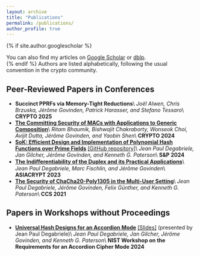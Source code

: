 ```yaml
---
layout: archive
title: "Publications"
permalink: /publications/
author_profile: true
---
```


{% if site.author.googlescholar %}
  <div class="wordwrap">You can also find my articles on <a href="{{site.author.googlescholar}}">Google Scholar</a> or <a href="{{site.author.dblp}}">dblp</a>.</div>
{% endif %}
Authors are listed alphabetically, following the usual convention in the crypto community.


Peer-Reviewed Papers in Conferences
------
- **Succinct PPRFs via Memory-Tight Reductions**\\
*Joël Alwen, Chris Brzuska, Jérôme Govinden, Patrick Harasser, and Stefano Tessaro*\\
**CRYPTO 2025**
- [**The Committing Security of MACs with Applications to Generic Composition**](https://eprint.iacr.org/2024/928.pdf)\\
*Ritam Bhaumik, Bishwajit Chakraborty, Wonseok Choi, Avijit Dutta, Jérôme Govinden, and Yaobin Shen*\\
**CRYPTO 2024**
- [**SoK: Efficient Design and Implementation of Polynomial Hash Functions over Prime Fields**](https://eprint.iacr.org/2025/464.pdf) [[GitHub repository]](https://github.com/jangilcher/polynomial_hashing_framework)\\
*Jean Paul Degabriele, Jan Gilcher, Jérôme Govinden, and Kenneth G. Paterson*\\
**S&P 2024**
- [**The Indiﬀerentiability of the Duplex and its Practical Applications**](https://doi.org/10.1007/978-981-99-8742-9_8)\\
*Jean Paul Degabriele, Marc Fischlin, and Jérôme Govinden*\\
**ASIACRYPT 2023**
- [**The Security of ChaCha20-Poly1305 in the Multi-User Setting**](https://eprint.iacr.org/2023/085.pdf)\\
*Jean Paul Degabriele, Jérôme Govinden, Felix Günther, and Kenneth G. Paterson*\\
**CCS 2021**


Papers in Workshops without Proceedings
------
- [**Universal Hash Designs for an Accordion Mode**](https://csrc.nist.gov/csrc/media/Events/2024/accordion-cipher-mode-workshop-2024/documents/papers/universal-hash-designs-for-accordion-mode.pdf) [[Slides]](https://csrc.nist.gov/csrc/media/Presentations/2024/universal-hash-designs-for-an-accordion-mode/images-media/sess-7-degabriele-acm-workshop-2024.pdf) (presented by Jean Paul Degabriele)\\
*Jean Paul Degabriele, Jan Gilcher, Jérôme Govinden, and Kenneth G. Paterson*\\
**NIST Workshop on the Requirements for an Accordion Cipher Mode 2024**
